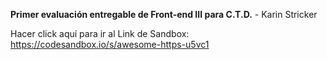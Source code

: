 **Primer evaluación entregable de Front-end III para C.T.D.** - Karin Stricker

Hacer click aquí para ir al Link de Sandbox: https://codesandbox.io/s/awesome-https-u5vc1

